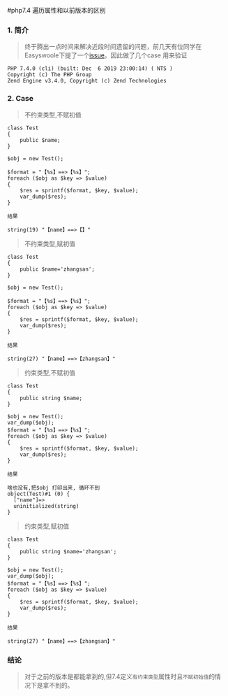 #php7.4 遍历属性和以前版本的区别

### 1. 简介
>  终于腾出一点时间来解决近段时间遗留的问题，前几天有位同学在Easyswoole下提了一个[issue](https://github.com/easy-swoole/easyswoole/issues/262)。因此做了几个case 用来验证

```
PHP 7.4.0 (cli) (built: Dec  6 2019 23:00:14) ( NTS )
Copyright (c) The PHP Group
Zend Engine v3.4.0, Copyright (c) Zend Technologies
```
### 2. Case
> 不约束类型,不赋初值
```
class Test
{
    public $name;
}

$obj = new Test();

$format = "【%s】==>【%s】";
foreach ($obj as $key => $value)
{
    $res = sprintf($format, $key, $value);
    var_dump($res);
}
```
`结果`
```
string(19) "【name】==>【】"
```
> 不约束类型,赋初值
```
class Test
{
    public $name='zhangsan';
}

$obj = new Test();

$format = "【%s】==>【%s】";
foreach ($obj as $key => $value)
{
    $res = sprintf($format, $key, $value);
    var_dump($res);
}

```
`结果`
```
string(27) "【name】==>【zhangsan】"
```
> 约束类型,不赋初值
```
class Test
{
    public string $name;
}

$obj = new Test();
var_dump($obj);
$format = "【%s】==>【%s】";
foreach ($obj as $key => $value)
{
    $res = sprintf($format, $key, $value);
    var_dump($res);
}
```
`结果`
```
啥也没有,把$obj 打印出来, 循环不到
object(Test)#1 (0) {
  ["name"]=>
  uninitialized(string)
}
```
> 约束类型,赋初值
```
class Test
{
    public string $name='zhangsan';
}

$obj = new Test();
var_dump($obj);
$format = "【%s】==>【%s】";
foreach ($obj as $key => $value)
{
    $res = sprintf($format, $key, $value);
    var_dump($res);
}

```
`结果`
```
string(27) "【name】==>【zhangsan】"
```

### 结论

> 对于之前的版本是都能拿到的,但7.4定义`有约束类型`属性时且`不赋初始值`的情况下是拿不到的。
